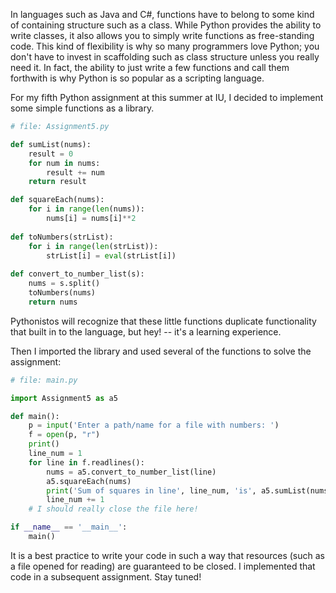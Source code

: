 In languages such as Java and C#, functions have to belong to some kind of containing structure such as a class. While Python provides the ability to write classes, it also allows you to simply write functions as free-standing code. This kind of flexibility is why so many programmers love Python; you don't have to invest in scaffolding such as class structure unless you really need it. In fact, the ability to just write a few functions and call them forthwith is why Python is so popular as a scripting language.

For my fifth Python assignment at this summer at IU, I decided to implement some simple functions as a library. 

```python
# file: Assignment5.py

def sumList(nums):
    result = 0
    for num in nums:
        result += num
    return result

def squareEach(nums):
    for i in range(len(nums)):
        nums[i] = nums[i]**2
        
def toNumbers(strList):
    for i in range(len(strList)):
        strList[i] = eval(strList[i])
        
def convert_to_number_list(s):
    nums = s.split()
    toNumbers(nums)
    return nums
```

Pythonistos will recognize that these little functions duplicate functionality that built in to the language, but hey! -- it's a learning experience. 

Then I imported the library and used several of the functions to solve the assignment:

```python
# file: main.py

import Assignment5 as a5

def main():
    p = input('Enter a path/name for a file with numbers: ')
    f = open(p, "r")
    print()
    line_num = 1
    for line in f.readlines():
        nums = a5.convert_to_number_list(line)
        a5.squareEach(nums)
        print('Sum of squares in line', line_num, 'is', a5.sumList(nums))
        line_num += 1
    # I should really close the file here!       

if __name__ == '__main__':
    main()
```

It is a best practice to write your code in such a way that resources (such as a file opened for reading) are guaranteed to be closed. I implemented that code in a subsequent assignment. Stay tuned! 
